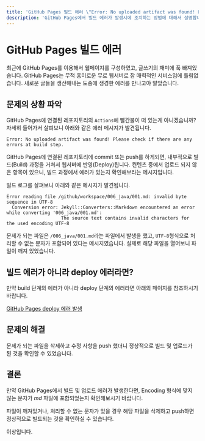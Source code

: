 ```yaml
---
title: 'GitHub Pages 빌드 에러 \"Error: No uploaded artifact was found! Please check if there are any errors at build step.\"'
description: 'GitHub Pages에서 빌드 에러가 발생시에 조치하는 방법에 대해서 설명합니다.'
---
```



GitHub Pages 빌드 에러
===


최근에 GitHub Pages를 이용해서 웹페이지를 구성하였고, 
글쓰기의 재미에 푹 빠져있습니다. 
GitHub Pages는 무척 흥미로운 무료 웹서버로 참 매력적인 서비스임에 틀림없습니다. 
새로운 글들을 생산해내는 도중에 생경한 에러를 만나고야 말았습니다.


문제의 상황 파악
---


GitHub Pages에 연결된 레포지토리의 <code>Actions</code>에 빨간불이 떠 있는게 아니겠습니까? 자세히 들어가서 살펴보니 아래와 같은 에러 메시지가 발견됩니다.


```
Error: No uploaded artifact was found! Please check if there are any errors at build step.
```


GitHub Pages에 연결된 레포지토리에 commit 또는 push를 하게되면, 
내부적으로 빌드(Build) 과정을 거쳐서 웹서버에 반영(Deploy)됩니다. 
컨텐츠 중에서 업로드 되지 않은 항목이 있으니, 
빌드 과정에서 에러가 있는지 확인해보라는 메시지입니다.


빌드 로그를 살펴보니 아래와 같은 메시지가 발견됩니다.


```
Error reading file /github/workspace/006_java/001.md: invalid byte sequence in UTF-8 
  Conversion error: Jekyll::Converters::Markdown encountered an error while converting '006_java/001.md':
                    The source text contains invalid characters for the used encoding UTF-8
```


문제가 되는 파일은 <code>/006\_java/001.md</code>라는 파일에서 발생을 했고, 
<code>UTF-8</code>형식으로 처리할 수 없는 문자가 포함되어 있다는 메시지였습니다. 
실제로 해당 파일을 열어보니 파일이 깨져 있었습니다.


빌드 에러가 아니라 deploy 에러라면?
---


만약 build 단계의 에러가 아니라 deploy 단계의 에러라면 
아래의 페이지를 참조하시기 바랍니다. 


[GitHub Pages deploy 에러 발생](013-github-pages-deploy-error-400-502.html)


문제의 해결
---


문제가 되는 파일을 삭제하고 수정 사항을 push 했더니 
정상적으로 빌드 및 업로드가 된 것을 확인할 수 있었습니다.


결론
---


만약 GitHub Pages에서 빌드 및 업로드 에러가 발생한다면, 
Encoding 형식에 맞지 않는 문자가 *md* 파일에 포함되었는지 확인해보시기 바랍니다.   


파일이 깨져있거나, 처리할 수 없는 문자가 있을 경우 해당 파일을 삭제하고 push하면 정상적으로 빌드되는 것을 확인하실 수 있습니다.


이상입니다. 
